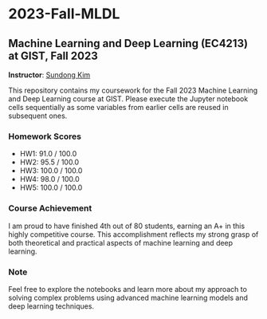 # 2023-Fall-MLDL
## Machine Learning and Deep Learning (EC4213) at GIST, Fall 2023

**Instructor**: [Sundong Kim](https://sundong.kim/)

This repository contains my coursework for the Fall 2023 Machine Learning and Deep Learning course at GIST. Please execute the Jupyter notebook cells sequentially as some variables from earlier cells are reused in subsequent ones.

### Homework Scores
- HW1: 91.0 / 100.0
- HW2: 95.5 / 100.0
- HW3: 100.0 / 100.0
- HW4: 98.0 / 100.0
- HW5: 100.0 / 100.0

### Course Achievement
I am proud to have finished 4th out of 80 students, earning an A+ in this highly competitive course. This accomplishment reflects my strong grasp of both theoretical and practical aspects of machine learning and deep learning.

### Note
Feel free to explore the notebooks and learn more about my approach to solving complex problems using advanced machine learning models and deep learning techniques.
